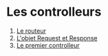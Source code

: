 # Les controlleurs

1. [Le routeur](le_routeur/README.md)
2. [L'objet Request et Response](l_objet_Request_et-Response/README.md)
3. [Le premier controlleur](le_premier_controlleur/README.md)